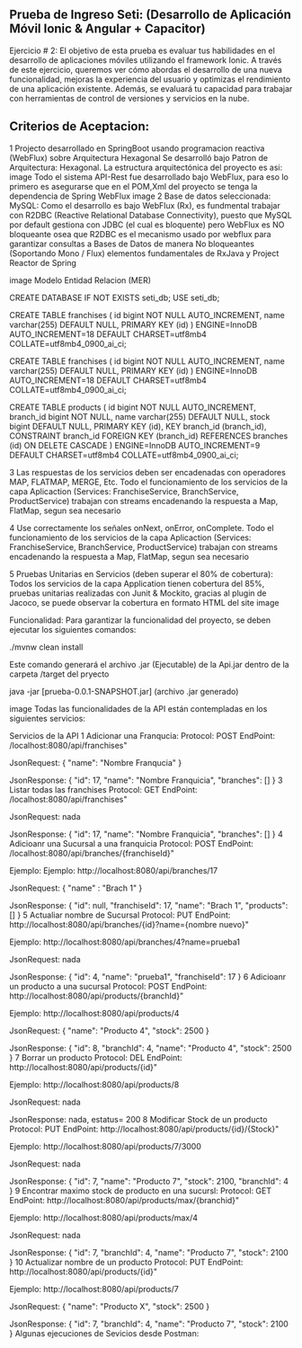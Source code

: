 Prueba de Ingreso Seti: (Desarrollo de Aplicación Móvil Ionic & Angular + Capacitor)
--------------------------------

Ejercicio # 2:
El objetivo de esta prueba es evaluar tus habilidades en el desarrollo de aplicaciones móviles utilizando el framework Ionic. A través de este ejercicio, queremos ver cómo abordas el desarrollo de una nueva funcionalidad, mejoras la experiencia del usuario y optimizas el rendimiento de una aplicación existente. Además, se evaluará tu capacidad para trabajar con herramientas de control de versiones y servicios en la nube.

Criterios de Aceptacion:
----------------------
1 Projecto desarrollado en SpringBoot usando programacion reactiva (WebFlux) sobre Arquitectura Hexagonal
Se desarrolló bajo Patron de Arquitectura: Hexagonal. La estructura arquitectónica del proyecto es asi:
image
Todo el sistema API-Rest fue desarrollado bajo WebFlux, para eso lo primero es asegurarse que en el POM,Xml del proyecto se tenga la dependencia de Spring WebFlux
image
2 Base de datos seleccionada: MySQL:
Como el desarrollo es bajo WebFlux (Rx), es fundmental trabajar con R2DBC (Reactive Relational Database Connectivity), puesto que MySQL por default gestiona con JDBC (el cual es bloquente) pero WebFlux es NO bloqueante osea que R2DBC es el mecanismo usado por webflux para garantizar consultas a Bases de Datos de manera No bloqueantes (Soportando Mono / Flux) elementos fundamentales de RxJava y Project Reactor de Spring

image
Modelo Entidad Relacion (MER)

CREATE DATABASE IF NOT EXISTS seti_db; USE seti_db;

CREATE TABLE franchises ( id bigint NOT NULL AUTO_INCREMENT, name varchar(255) DEFAULT NULL, PRIMARY KEY (id) ) ENGINE=InnoDB AUTO_INCREMENT=18 DEFAULT CHARSET=utf8mb4 COLLATE=utf8mb4_0900_ai_ci;

CREATE TABLE franchises ( id bigint NOT NULL AUTO_INCREMENT, name varchar(255) DEFAULT NULL, PRIMARY KEY (id) ) ENGINE=InnoDB AUTO_INCREMENT=18 DEFAULT CHARSET=utf8mb4 COLLATE=utf8mb4_0900_ai_ci;

CREATE TABLE products ( id bigint NOT NULL AUTO_INCREMENT, branch_id bigint NOT NULL, name varchar(255) DEFAULT NULL, stock bigint DEFAULT NULL, PRIMARY KEY (id), KEY branch_id (branch_id), CONSTRAINT branch_id FOREIGN KEY (branch_id) REFERENCES branches (id) ON DELETE CASCADE ) ENGINE=InnoDB AUTO_INCREMENT=9 DEFAULT CHARSET=utf8mb4 COLLATE=utf8mb4_0900_ai_ci;

3 Las respuestas de los servicios deben ser encadenadas con operadores MAP, FLATMAP, MERGE, Etc.
Todo el funcionamiento de los servicios de la capa Aplicaction (Services: FranchiseService, BranchService, ProductService) trabajan con streams encadenando la respuesta a Map, FlatMap, segun sea necesario

4 Use correctamente los señales onNext, onError, onComplete.
Todo el funcionamiento de los servicios de la capa Aplicaction (Services: FranchiseService, BranchService, ProductService) trabajan con streams encadenando la respuesta a Map, FlatMap, segun sea necesario

5 Pruebas Unitarias en Servicios (deben superar el 80% de cobertura):
Todos los servicios de la capa Application tienen cobertura del 85%, pruebas unitarias realizadas con Junit & Mockito, gracias al plugin de Jacoco, se puede observar la cobertura en formato HTML del site image

Funcionalidad:
Para garantizar la funcionalidad del proyecto, se deben ejecutar los siguientes comandos:

./mvnw clean install

Este comando generará el archivo .jar (Ejecutable) de la Api.jar dentro de la carpeta /target del pryecto

java -jar [prueba-0.0.1-SNAPSHOT.jar] (archivo .jar generado)

image
Todas las funcionalidades de la API están contempladas en los siguientes servicios:

Servicios de la API
1 Adicionar una Franqucia:
Protocol: POST
EndPoint: /localhost:8080/api/franchises"

JsonRequest:
{
	"name": "Nombre Franqucia"
}

JsonResponse:
{
	"id": 17,
	"name": "Nombre Franquicia",
	"branches": []
}
3 Listar todas las franchises
Protocol: GET
EndPoint: /localhost:8080/api/franchises"

JsonRequest:
nada

JsonResponse:
{
	"id": 17,
	"name": "Nombre Franquicia",
	"branches": []
}
4 Adicioanr una Sucursal a una franquicia
Protocol: POST
EndPoint: /localhost:8080/api/branches/{franchiseId}"

Ejemplo: Ejemplo: http://localhost:8080/api/branches/17

JsonRequest:
{
	"name" : "Brach 1"
}

JsonResponse:
{
	"id": null,
	"franchiseId": 17,
	"name": "Brach 1",
	"products": []
}
5 Actualiar nombre de Sucursal
Protocol: PUT
EndPoint: http://localhost:8080/api/branches/{id}?name={nombre nuevo}"

Ejemplo: http://localhost:8080/api/branches/4?name=prueba1

JsonRequest:
nada

JsonResponse:
{
	"id": 4,
	"name": "prueba1",
	"franchiseId": 17
}
6 Adicioanr un producto a una sucursal
Protocol: POST
EndPoint: http://localhost:8080/api/products/{branchId}"

Ejemplo: http://localhost:8080/api/products/4

JsonRequest:
{
  "name": "Producto 4",
  "stock": 2500
}

JsonResponse:
{
	"id": 8,
	"branchId": 4,
	"name": "Producto 4",
	"stock": 2500
}
7 Borrar un producto
Protocol: DEL
EndPoint: http://localhost:8080/api/products/{id}"

Ejemplo: http://localhost:8080/api/products/8

JsonRequest:
nada

JsonResponse:
nada, estatus= 200
8 Modificar Stock de un producto
Protocol: PUT
EndPoint: http://localhost:8080/api/products/{id}/{Stock}"

Ejemplo: http://localhost:8080/api/products/7/3000

JsonRequest:
nada

JsonResponse:
{
	"id": 7,
	"name": "Producto 7",
	"stock": 2100,
	"branchId": 4
}
9 Encontrar maximo stock de producto en una sucursl:
Protocol: GET
EndPoint: http://localhost:8080/api/products/max/{branchid}"

Ejemplo: http://localhost:8080/api/products/max/4

JsonRequest:
nada

JsonResponse:
{
	"id": 7,
	"branchId": 4,
	"name": "Producto 7",
	"stock": 2100
}
10 Actualizar nombre de un producto
Protocol: PUT
EndPoint: http://localhost:8080/api/products/{id}"

Ejemplo: http://localhost:8080/api/products/7

JsonRequest:
{
  "name": "Producto X",
  "stock": 2500
}

JsonResponse:
{
	"id": 7,
	"branchId": 4,
	"name": "Producto 7",
	"stock": 2100
}
Algunas ejecuciones de Sevicios desde Postman:
